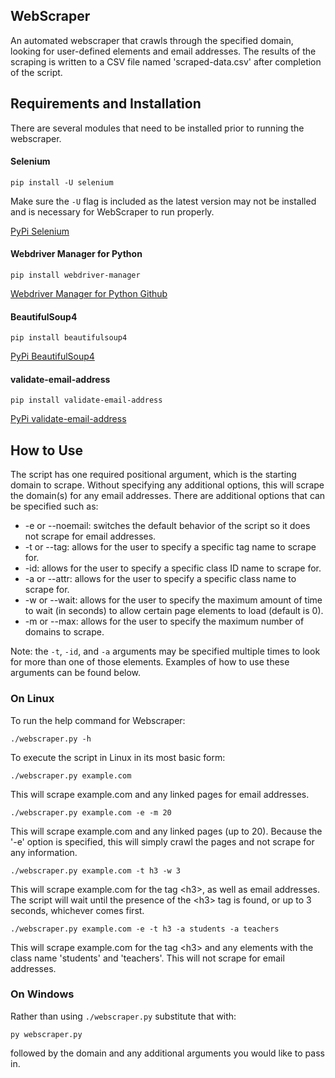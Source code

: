 ## WebScraper
An automated webscraper that crawls through the specified domain, looking for user-defined elements and email addresses.
The results of the scraping is written to a CSV file named 'scraped-data.csv' after completion of the script.

## Requirements and Installation
There are several modules that need to be installed prior to running the webscraper.
#### Selenium
```
pip install -U selenium
```
Make sure the ```-U``` flag is included as the latest version may not be installed and is necessary for WebScraper to run properly.

[PyPi Selenium](https://pypi.org/project/selenium/)
#### Webdriver Manager for Python
```
pip install webdriver-manager
```
[Webdriver Manager for Python Github](https://github.com/SergeyPirogov/webdriver_manager)
#### BeautifulSoup4
```
pip install beautifulsoup4
```
[PyPi BeautifulSoup4](https://pypi.org/project/beautifulsoup4/)
#### validate-email-address
```
pip install validate-email-address
```
[PyPi validate-email-address](https://pypi.org/project/validate-email-address/)

## How to Use
The script has one required positional argument, which is the starting domain to scrape.
Without specifying any additional options, this will scrape the domain(s) for any email addresses.
There are additional options that can be specified such as:
* -e or --noemail: switches the default behavior of the script so it does not scrape for email addresses.
* -t or --tag: allows for the user to specify a specific tag name to scrape for.
* -id: allows for the user to specify a specific class ID name to scrape for.
* -a or --attr: allows for the user to specify a specific class name to scrape for.
* -w or --wait: allows for the user to specify the maximum amount of time to wait (in seconds) to allow certain page elements to load (default is 0).
* -m or --max: allows for the user to specify the maximum number of domains to scrape.

Note: the ```-t```, ```-id```, and ```-a``` arguments may be specified multiple times to look for more than one of those elements.
Examples of how to use these arguments can be found below.
### On Linux
To run the help command for Webscraper:
```
./webscraper.py -h
```
To execute the script in Linux in its most basic form:
```
./webscraper.py example.com
```
This will scrape example.com and any linked pages for email addresses.
```
./webscraper.py example.com -e -m 20
```
This will scrape example.com and any linked pages (up to 20). Because the '-e' option is specified, this will simply crawl the pages and not scrape for any information.
```
./webscraper.py example.com -t h3 -w 3
```
This will scrape example.com for the tag \<h3\>, as well as email addresses. The script will wait until the presence of the \<h3\> tag is found, or up to 3 seconds, whichever comes first.
```
./webscraper.py example.com -e -t h3 -a students -a teachers
```
This will scrape example.com for the tag \<h3\> and any elements with the class name 'students' and 'teachers'. This will not scrape for email addresses.

### On Windows
Rather than using ```./webscraper.py```
substitute that with:
```
py webscraper.py
```
followed by the domain and any additional arguments you would like to pass in.

